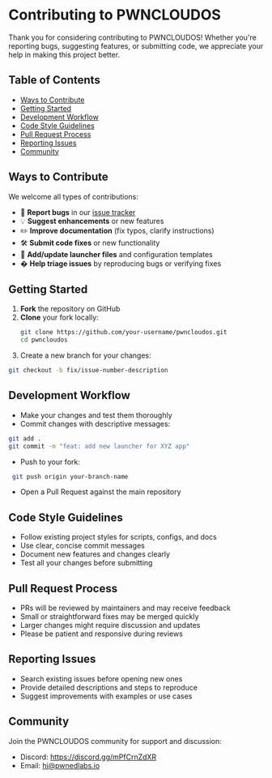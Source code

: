 # Contributing to PWNCLOUDOS

Thank you for considering contributing to PWNCLOUDOS! Whether you're reporting bugs, suggesting features, or submitting code, we appreciate your help in making this project better.

## Table of Contents
- [Ways to Contribute](#ways-to-contribute)
- [Getting Started](#getting-started)
- [Development Workflow](#development-workflow)
- [Code Style Guidelines](#code-style-guidelines)
- [Pull Request Process](#pull-request-process)
- [Reporting Issues](#reporting-issues)
- [Community](#community)

## Ways to Contribute

We welcome all types of contributions:
- 🐛 **Report bugs** in our [issue tracker](https://github.com/pwnedlabs/pwncloudos/issues)
- 💡 **Suggest enhancements** or new features
- ✏️ **Improve documentation** (fix typos, clarify instructions)
- 🛠️ **Submit code fixes** or new functionality
- 🔧 **Add/update launcher files** and configuration templates
- � **Help triage issues** by reproducing bugs or verifying fixes

## Getting Started

1. **Fork** the repository on GitHub
2. **Clone** your fork locally:
   ```bash
   git clone https://github.com/your-username/pwncloudos.git
   cd pwncloudos
   ```
3. Create a new branch for your changes:

```bash
git checkout -b fix/issue-number-description
```
## Development Workflow

- Make your changes and test them thoroughly
- Commit changes with descriptive messages:

```bash
git add .
git commit -m "feat: add new launcher for XYZ app"
```

- Push to your fork:
```bash
 git push origin your-branch-name
 ```

-  Open a Pull Request against the main repository

## Code Style Guidelines

- Follow existing project styles for scripts, configs, and docs  
- Use clear, concise commit messages  
- Document new features and changes clearly  
- Test all your changes before submitting

## Pull Request Process

- PRs will be reviewed by maintainers and may receive feedback  
- Small or straightforward fixes may be merged quickly  
- Larger changes might require discussion and updates  
- Please be patient and responsive during reviews

## Reporting Issues

- Search existing issues before opening new ones  
- Provide detailed descriptions and steps to reproduce  
- Suggest improvements with examples or use cases

## Community

Join the PWNCLOUDOS community for support and discussion:  
- Discord: https://discord.gg/mPfCrnZdXR  
- Email: hi@pwnedlabs.io
